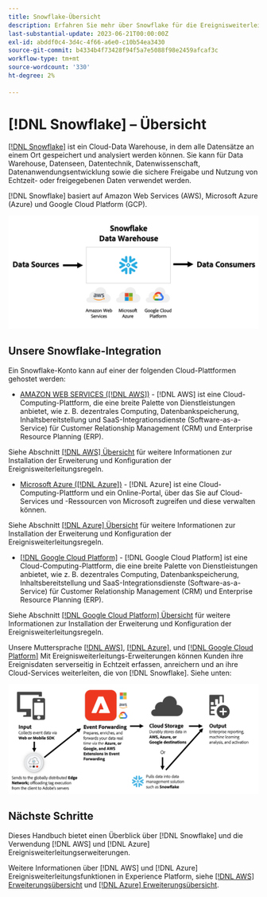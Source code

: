```yaml
---
title: Snowflake-Übersicht
description: Erfahren Sie mehr über Snowflake für die Ereignisweiterleitung in Adobe Experience Platform.
last-substantial-update: 2023-06-21T00:00:00Z
exl-id: abddf0c4-3d4c-4f66-a6e0-c10b54ea3430
source-git-commit: b4334b4f73428f94f5a7e5088f98e2459afcaf3c
workflow-type: tm+mt
source-wordcount: '330'
ht-degree: 2%

---
```


# [!DNL Snowflake] – Übersicht

[[!DNL Snowflake]](https://www.snowflake.com/en/) ist ein Cloud-Data Warehouse, in dem alle Datensätze an einem Ort gespeichert und analysiert werden können. Sie kann für Data Warehouse, Datenseen, Datentechnik, Datenwissenschaft, Datenanwendungsentwicklung sowie die sichere Freigabe und Nutzung von Echtzeit- oder freigegebenen Daten verwendet werden.

[!DNL Snowflake] basiert auf Amazon Web Services (AWS), Microsoft Azure (Azure) und Google Cloud Platform (GCP).

![Ein Diagramm, das die [!DNL Snowflake] Datenarchitektur.](../../../images/extensions/server/snowflake/snowflake.png)

## Unsere Snowflake-Integration

Ein Snowflake-Konto kann auf einer der folgenden Cloud-Plattformen gehostet werden:

- [AMAZON WEB SERVICES ([!DNL AWS])](https://aws.amazon.com/) - [!DNL AWS] ist eine Cloud-Computing-Plattform, die eine breite Palette von Dienstleistungen anbietet, wie z. B. dezentrales Computing, Datenbankspeicherung, Inhaltsbereitstellung und SaaS-Integrationsdienste (Software-as-a-Service) für Customer Relationship Management (CRM) und Enterprise Resource Planning (ERP).

Siehe Abschnitt [[!DNL AWS] Übersicht](../aws/overview.md) für weitere Informationen zur Installation der Erweiterung und Konfiguration der Ereignisweiterleitungsregeln.

- [Microsoft Azure ([!DNL Azure])](https://azure.microsoft.com/en-us/products/event-hubs/#overview) - [!DNL Azure] ist eine Cloud-Computing-Plattform und ein Online-Portal, über das Sie auf Cloud-Services und -Ressourcen von Microsoft zugreifen und diese verwalten können.

Siehe Abschnitt [[!DNL Azure] Übersicht](../azure/overview.md) für weitere Informationen zur Installation der Erweiterung und Konfiguration der Ereignisweiterleitungsregeln.

- [[!DNL Google Cloud Platform]](https://cloud.google.com/) - [!DNL Google Cloud Platform] ist eine Cloud-Computing-Plattform, die eine breite Palette von Dienstleistungen anbietet, wie z. B. dezentrales Computing, Datenbankspeicherung, Inhaltsbereitstellung und SaaS-Integrationsdienste (Software-as-a-Service) für Customer Relationship Management (CRM) und Enterprise Resource Planning (ERP).

Siehe Abschnitt [[!DNL Google Cloud Platform] Übersicht](../google-cloud-platform/overview.md) für weitere Informationen zur Installation der Erweiterung und Konfiguration der Ereignisweiterleitungsregeln.

Unsere Muttersprache [[!DNL AWS]](../aws/overview.md), [[!DNL Azure]](../azure/overview.md), und [[!DNL Google Cloud Platform]](../google-cloud-platform/overview.md) Mit Ereignisweiterleitungs-Erweiterungen können Kunden ihre Ereignisdaten serverseitig in Echtzeit erfassen, anreichern und an ihre Cloud-Services weiterleiten, die von [!DNL Snowflake]. Siehe unten:

![Die [!DNL Snowflake] Berichtsdiagramm, das die Verbindung zwischen [!DNL AWS] und [!DNL Azure].](../../../images/extensions/server/snowflake/snowflake-workflow.png)

## Nächste Schritte

Dieses Handbuch bietet einen Überblick über [!DNL Snowflake] und die Verwendung [!DNL AWS] und [!DNL Azure] Ereignisweiterleitungserweiterungen.

Weitere Informationen über [!DNL AWS] und [!DNL Azure] Ereignisweiterleitungsfunktionen in Experience Platform, siehe [[!DNL AWS] Erweiterungsübersicht](../aws/overview.md) und [[!DNL Azure] Erweiterungsübersicht](../azure/overview.md).
